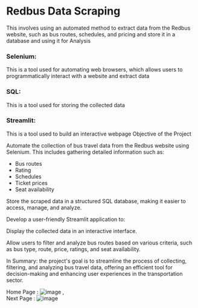 # Redbus Data Scraping
This involves using an automated method to extract data from the Redbus website, such as bus routes, schedules, and pricing and store it in a database and using it for Analysis
### Selenium:
This is a tool used for automating web browsers, which allows users to programmatically interact with a website and extract data
### SQL:
This is a tool used for storing the collected data
### Streamlit:
This is a tool used to build an interactive webpage
Objective of the Project

Automate the collection of bus travel data from the Redbus website using Selenium. This includes gathering detailed information such as:
* Bus routes
* Rating
* Schedules
* Ticket prices
* Seat availability

Store the scraped data in a structured SQL database, making it easier to access, manage, and analyze.

Develop a user-friendly Streamlit application to:

Display the collected data in an interactive interface.

Allow users to filter and analyze bus routes based on various criteria, such as bus type, route, price, ratings, and seat availability.


In Summary:
the project's goal is to streamline the process of collecting, filtering, and analyzing bus travel data, offering an efficient tool for decision-making and enhancing user experiences in the transportation sector.

Home Page :  ![image](https://github.com/user-attachments/assets/8baffc7b-0fa9-4def-ade7-c206ea0ae722) ,  
Next Page :  ![image](https://github.com/user-attachments/assets/b4198d4f-6acd-48c6-9763-ee1ee5d19425)


